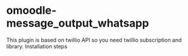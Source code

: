 # omoodle-message_output_whatsapp
This plugin is based on twillio API so you need twillio subscription and library.
Installation steps

